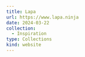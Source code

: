 ```yaml
---
title: Lapa
url: https://www.lapa.ninja
date: 2024-03-22
collection:
  - Inspiration
type: Collections
kind: website
---
```

